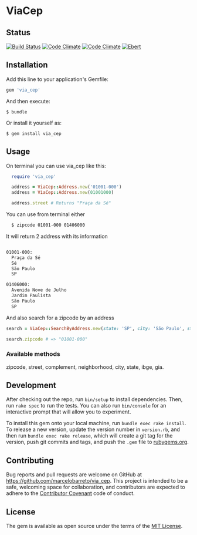# ViaCep

## Status
[![Build Status](https://api.travis-ci.org/marcelobarreto/via_cep.svg?branch=master)](https://travis-ci.org/marcelobarreto/via_cep) [![Code Climate](https://codeclimate.com/github/marcelobarreto/via_cep.svg)](https://codeclimate.com/github/marcelobareto/via_cep) [![Code Climate](https://codeclimate.com/github/marcelobarreto/via_cep/coverage.svg)](https://codeclimate.com/github/marcelobarreto/via_cep) [![Ebert](https://ebertapp.io/badges/N68FgrgxUFWYFU43eLvEK4qb.svg)](https://ebertapp.io/repos/85)

## Installation

Add this line to your application's Gemfile:

```ruby
gem 'via_cep'
```

And then execute:

    $ bundle

Or install it yourself as:

    $ gem install via_cep

## Usage

On terminal you can use via_cep like this:
```ruby
  require 'via_cep'

  address = ViaCep::Address.new('01001-000')
  address = ViaCep::Address.new(01001000)

  address.street # Returns "Praça da Sé"
```

You can use from terminal either

```bash
  $ zipcode 01001-000 01406000
```
It will return 2 address with its information

```bash

01001-000:
  Praça da Sé
  Sé
  São Paulo
  SP

01406000:
  Avenida Nove de Julho
  Jardim Paulista
  São Paulo
  SP
```

And also search for a zipcode by an address

```ruby
search = ViaCep::SearchByAddress.new(state: 'SP', city: 'São Paulo', street: 'Praça da Sé')

search.zipcode # => "01001-000"
```

### Available methods

  zipcode, street, complement, neighborhood, city, state, ibge, gia.

## Development

After checking out the repo, run `bin/setup` to install dependencies. Then, run `rake spec` to run the tests. You can also run `bin/console` for an interactive prompt that will allow you to experiment.

To install this gem onto your local machine, run `bundle exec rake install`. To release a new version, update the version number in `version.rb`, and then run `bundle exec rake release`, which will create a git tag for the version, push git commits and tags, and push the `.gem` file to [rubygems.org](https://rubygems.org).

## Contributing

Bug reports and pull requests are welcome on GitHub at https://github.com/marcelobarreto/via_cep. This project is intended to be a safe, welcoming space for collaboration, and contributors are expected to adhere to the [Contributor Covenant](contributor-covenant.org) code of conduct.


## License

The gem is available as open source under the terms of the [MIT License](http://opensource.org/licenses/MIT).
